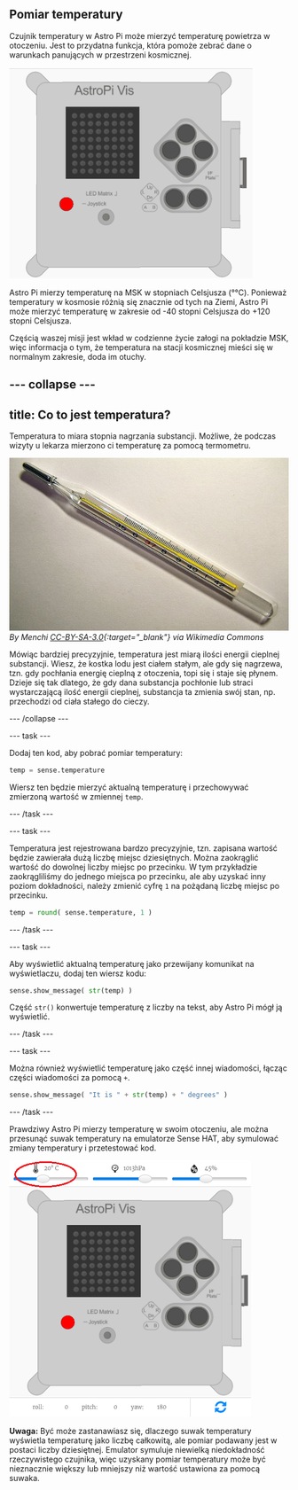 ## Pomiar temperatury

Czujnik temperatury w Astro Pi może mierzyć temperaturę powietrza w otoczeniu. Jest to przydatna funkcja, która pomoże zebrać dane o warunkach panujących w przestrzeni kosmicznej.

![Wiadomość o temperaturze](images/degrees-message.gif)

Astro Pi mierzy temperaturę na MSK w stopniach Celsjusza (&deg;°C). Ponieważ temperatury w kosmosie różnią się znacznie od tych na Ziemi, Astro Pi może mierzyć temperaturę w zakresie od -40 stopni Celsjusza do +120 stopni Celsjusza.

Częścią waszej misji jest wkład w codzienne życie załogi na pokładzie MSK, więc informacja o tym, że temperatura na stacji kosmicznej mieści się w normalnym zakresie, doda im otuchy.

--- collapse ---
---
title: Co to jest temperatura?
---
Temperatura to miara stopnia nagrzania substancji. Możliwe, że podczas wizyty u lekarza mierzono ci temperaturę za pomocą termometru.

![Termometr](images/thermometer.JPG) *By Menchi [CC-BY-SA-3.0](http://creativecommons.org/licenses/by-sa/3.0/){:target="_blank"} via Wikimedia Commons*

Mówiąc bardziej precyzyjnie, temperatura jest miarą ilości energii cieplnej substancji. Wiesz, że kostka lodu jest ciałem stałym, ale gdy się nagrzewa, tzn. gdy pochłania energię cieplną z otoczenia, topi się i staje się płynem. Dzieje się tak dlatego, że gdy dana substancja pochłonie lub straci wystarczającą ilość energii cieplnej, substancja ta zmienia swój stan, np. przechodzi od ciała stałego do cieczy.

--- /collapse ---

--- task ---

Dodaj ten kod, aby pobrać pomiar temperatury:

```python
temp = sense.temperature
```

Wiersz ten będzie mierzyć aktualną temperaturę i przechowywać zmierzoną wartość w zmiennej `temp`.

--- /task ---

--- task ---

Temperatura jest rejestrowana bardzo precyzyjnie, tzn. zapisana wartość będzie zawierała dużą liczbę miejsc dziesiętnych. Można zaokrąglić wartość do dowolnej liczby miejsc po przecinku. W tym przykładzie zaokrągliliśmy do jednego miejsca po przecinku, ale aby uzyskać inny poziom dokładności, należy zmienić cyfrę `1` na pożądaną liczbę miejsc po przecinku.

```python
temp = round( sense.temperature, 1 )
```

--- /task ---

--- task ---

Aby wyświetlić aktualną temperaturę jako przewijany komunikat na wyświetlaczu, dodaj ten wiersz kodu:

```python
sense.show_message( str(temp) )
```

Część `str()` konwertuje temperaturę z liczby na tekst, aby Astro Pi mógł ją wyświetlić.

--- /task ---

--- task ---

Można również wyświetlić temperaturę jako część innej wiadomości, łącząc części wiadomości za pomocą `+`.

```python
sense.show_message( "It is " + str(temp) + " degrees" )
```

--- /task ---

Prawdziwy Astro Pi mierzy temperaturę w swoim otoczeniu, ale można przesunąć suwak temperatury na emulatorze Sense HAT, aby symulować zmiany temperatury i przetestować kod.

![Suwak temperatury](images/temperature-slider.png)

**Uwaga:** Być może zastanawiasz się, dlaczego suwak temperatury wyświetla temperaturę jako liczbę całkowitą, ale pomiar podawany jest w postaci liczby dziesiętnej. Emulator symuluje niewielką niedokładność rzeczywistego czujnika, więc uzyskany pomiar temperatury może być nieznacznie większy lub mniejszy niż wartość ustawiona za pomocą suwaka.